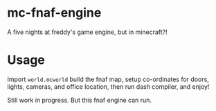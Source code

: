 # mc-fnaf-engine
A five nights at freddy's game engine, but in minecraft?!

# Usage
Import ```world.mcworld``` build the fnaf map, setup co-ordinates for doors, lights, cameras, and office location, then run dash compiler, and enjoy!

Still work in progress. But this fnaf engine can run.
